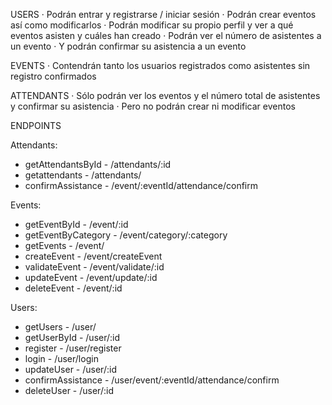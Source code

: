 USERS
· Podrán entrar y registrarse / iniciar sesión
· Podrán crear eventos así como modificarlos
· Podrán modificar su propio perfil y ver a qué eventos asisten y cuáles han creado
· Podrán ver el número de asistentes a un evento
· Y podrán confirmar su asistencia a un evento

EVENTS
· Contendrán tanto los usuarios registrados como asistentes sin registro confirmados

ATTENDANTS
· Sólo podrán ver los eventos y el número total de asistentes y confirmar su asistencia
· Pero no podrán crear ni modificar eventos

ENDPOINTS

Attendants:

- getAttendantsById - /attendants/:id
- getattendants - /attendants/
- confirmAssistance - /event/:eventId/attendance/confirm

Events:

- getEventById - /event/:id
- getEventByCategory - /event/category/:category
- getEvents - /event/
- createEvent - /event/createEvent
- validateEvent - /event/validate/:id
- updateEvent - /event/update/:id
- deleteEvent - /event/:id

Users:

- getUsers - /user/
- getUserById - /user/:id
- register - /user/register
- login - /user/login
- updateUser - /user/:id
- confirmAssistance - /user/event/:eventId/attendance/confirm
- deleteUser - /user/:id
